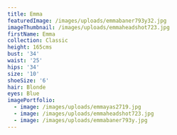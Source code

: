 ```yaml
---
title: Emma
featuredImage: /images/uploads/emmabaner793y32.jpg
imageThumbnail: /images/uploads/emmaheadshot723.jpg
firstName: Emma
collection: Classic
height: 165cms
bust: '34'
waist: '25'
hips: '34'
size: '10'
shoeSize: '6'
hair: Blonde
eyes: Blue
imagePortfolio:
  - image: /images/uploads/emmayas2719.jpg
  - image: /images/uploads/emmaheadshot723.jpg
  - image: /images/uploads/emmabaner793y.jpg
---
```


